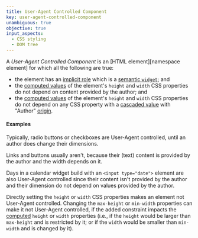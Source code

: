 ```yaml
---
title: User-Agent Controlled Component
key: user-agent-controlled-component
unambiguous: true
objective: true
input_aspects:
  - CSS styling
  - DOM tree
---
```


A _User-Agent Controlled Component_ is an [HTML element][namespace element] for which all the following are true:

- the element has an [implicit role][] which is a [semantic `widget`][semantic role]; and
- the [computed values][] of the element's `height` and `width` CSS properties do not depend on content provided by the author; and
- the [computed values][] of the element's `height` and `width` CSS properties do not depend on any CSS property with a [cascaded value][] with "Author" [origin][].

#### Examples

Typically, radio buttons or checkboxes are User-Agent controlled, until an author does change their dimensions.

Links and buttons usually aren't, because their (text) content is provided by the author and the width depends on it.

Days in a calendar widget build with an `<input type="date">` element are also User-Agent controlled since their content isn't provided by the author and their dimension do not depend on values provided by the author.

Directly setting the `height` or `width` CSS properties makes an element not User-Agent controlled. Changing the `max-height` or `min-width` properties can make it not User-Agent controlled, if the added constraint impacts the [computed][computed values] `height` or `width` properties (i.e., if the `height` would be larger than `max-height` and is restricted by it; or if the `width` would be smaller than `min-width` and is changed by it).

[cascaded value]: https://www.w3.org/TR/css-cascade-5/#cascade-value 'CSS definition of computed value'
[computed values]: https://www.w3.org/TR/css-cascade-3/#computed 'CSS definition of Computed Value'
[implicit role]: #implicit-role 'Definition of Implicit Role'
[origin]: https://drafts.csswg.org/css-cascade-5/#cascading-origins 'CSS definition of Cascading Origin'
[semantic role]: #semantic-role 'Definition of Semantic Role'
